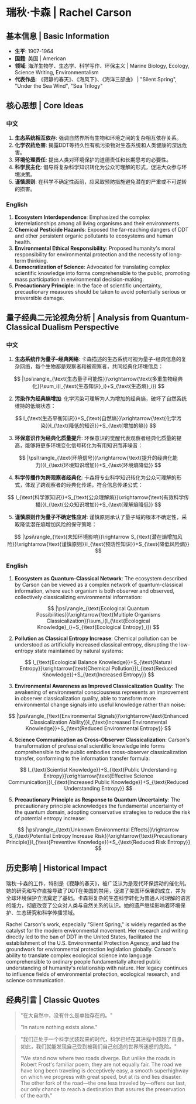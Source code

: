 # 瑞秋·卡森 | Rachel Carson

## 基本信息 | Basic Information
- **生平**: 1907-1964
- **国籍**: 美国 | American
- **领域**: 海洋生物学、生态学、科学写作、环保主义 | Marine Biology, Ecology, Science Writing, Environmentalism
- **代表作品**: 《寂静的春天》、《海风下》、《海洋三部曲》 | "Silent Spring", "Under the Sea Wind", "Sea Trilogy"

## 核心思想 | Core Ideas

### 中文
1. **生态系统相互依存**: 强调自然界所有生物和环境之间的复杂相互依存关系。
2. **化学农药危害**: 揭露DDT等持久性有机污染物对生态系统和人类健康的深远危害。
3. **环境伦理责任**: 提出人类对环境保护的道德责任和长期思考的必要性。
4. **科学民主化**: 倡导将复杂科学知识转化为公众可理解的形式，促进大众参与环境决策。
5. **谨慎原则**: 在科学不确定性面前，应采取预防措施避免潜在的严重或不可逆转的损害。

### English
1. **Ecosystem Interdependence**: Emphasized the complex interrelationships among all living organisms and their environments.
2. **Chemical Pesticide Hazards**: Exposed the far-reaching dangers of DDT and other persistent organic pollutants to ecosystems and human health.
3. **Environmental Ethical Responsibility**: Proposed humanity's moral responsibility for environmental protection and the necessity of long-term thinking.
4. **Democratization of Science**: Advocated for translating complex scientific knowledge into forms comprehensible to the public, promoting mass participation in environmental decision-making.
5. **Precautionary Principle**: In the face of scientific uncertainty, precautionary measures should be taken to avoid potentially serious or irreversible damage.

## 量子经典二元论视角分析 | Analysis from Quantum-Classical Dualism Perspective

### 中文
1. **生态系统作为量子-经典网络**: 卡森描述的生态系统可视为量子-经典信息的复杂网络，每个生物都是观察者和被观察者，共同经典化环境信息：

$$
|\psi\rangle_{\text{生态量子可能性}}\xrightarrow{\text{多重生物经典化}}\sum_i(I_{\text{生态知识}_i}+S_{\text{生态熵}_i})
$$

2. **污染作为经典熵增加**: 化学污染可理解为人为增加的经典熵，破坏了自然系统维持的低熵状态：

$$
I_{\text{生态平衡知识}}+S_{\text{自然熵}}\xrightarrow{\text{化学污染}}I_{\text{降低的知识}}+S_{\text{增加的熵}}
$$

3. **环保意识作为经典化质量提升**: 环保意识的觉醒代表观察者经典化质量的提高，能够将更多环境变化信号转化为有用知识而非噪音：

$$
|\psi\rangle_{\text{环境信号}}\xrightarrow{\text{提升的经典化能力}}I_{\text{环境知识增加}}+S_{\text{环境熵降低}}
$$

4. **科学传播作为跨观察者经典化**: 卡森将专业科学知识转化为公众可理解的形式，体现了跨观察者的经典化传递，符合信息传递公式：

$$
I_{\text{科学家知识}}+S_{\text{公众理解熵}}\xrightarrow{\text{有效科学传播}}I_{\text{公众知识增加}}+S_{\text{理解熵降低}}
$$

5. **谨慎原则作为量子不确定性应对**: 谨慎原则承认了量子域的根本不确定性，采取降低潜在熵增加风险的保守策略：

$$
|\psi\rangle_{\text{未知环境影响}}\rightarrow S_{\text{潜在熵增加风险}}\xrightarrow{\text{谨慎原则}}I_{\text{预防性知识}}+S_{\text{降低风险熵}}
$$

### English
1. **Ecosystem as Quantum-Classical Network**: The ecosystem described by Carson can be viewed as a complex network of quantum-classical information, where each organism is both observer and observed, collectively classicalizing environmental information:

$$
|\psi\rangle_{\text{Ecological Quantum Possibilities}}\xrightarrow{\text{Multiple Organisms Classicalization}}\sum_i(I_{\text{Ecological Knowledge}_i}+S_{\text{Ecological Entropy}_i})
$$

2. **Pollution as Classical Entropy Increase**: Chemical pollution can be understood as artificially increased classical entropy, disrupting the low-entropy state maintained by natural systems:

$$
I_{\text{Ecological Balance Knowledge}}+S_{\text{Natural Entropy}}\xrightarrow{\text{Chemical Pollution}}I_{\text{Reduced Knowledge}}+S_{\text{Increased Entropy}}
$$

3. **Environmental Awareness as Improved Classicalization Quality**: The awakening of environmental consciousness represents an improvement in observer classicalization quality, able to transform more environmental change signals into useful knowledge rather than noise:

$$
|\psi\rangle_{\text{Environmental Signals}}\xrightarrow{\text{Enhanced Classicalization Ability}}I_{\text{Increased Environmental Knowledge}}+S_{\text{Reduced Environmental Entropy}}
$$

4. **Science Communication as Cross-Observer Classicalization**: Carson's transformation of professional scientific knowledge into forms comprehensible to the public embodies cross-observer classicalization transfer, conforming to the information transfer formula:

$$
I_{\text{Scientist Knowledge}}+S_{\text{Public Understanding Entropy}}\xrightarrow{\text{Effective Science Communication}}I_{\text{Increased Public Knowledge}}+S_{\text{Reduced Understanding Entropy}}
$$

5. **Precautionary Principle as Response to Quantum Uncertainty**: The precautionary principle acknowledges the fundamental uncertainty of the quantum domain, adopting conservative strategies to reduce the risk of potential entropy increase:

$$
|\psi\rangle_{\text{Unknown Environmental Effects}}\rightarrow S_{\text{Potential Entropy Increase Risk}}\xrightarrow{\text{Precautionary Principle}}I_{\text{Preventive Knowledge}}+S_{\text{Reduced Risk Entropy}}
$$

## 历史影响 | Historical Impact
瑞秋·卡森的工作，特别是《寂静的春天》，被广泛认为是现代环保运动的催化剂。她的研究和写作直接导致了DDT在美国的禁用，促进了美国环保署的成立，并为全球环境保护立法奠定了基础。卡森将复杂的生态科学转化为普通人可理解的语言的能力，彻底改变了公众对人类与自然关系的认识。她的遗产继续影响着环境保护、生态研究和科学传播领域。

Rachel Carson's work, especially "Silent Spring," is widely regarded as the catalyst for the modern environmental movement. Her research and writing directly led to the ban of DDT in the United States, facilitated the establishment of the U.S. Environmental Protection Agency, and laid the groundwork for environmental protection legislation globally. Carson's ability to translate complex ecological science into language comprehensible to ordinary people fundamentally altered public understanding of humanity's relationship with nature. Her legacy continues to influence fields of environmental protection, ecological research, and science communication.

## 经典引言 | Classic Quotes
> "在大自然中，没有什么是单独存在的。"
> 
> "In nature nothing exists alone."

> "我们正处于一个科学武装起来的时代，科学已经在其进程中超越了自身。如此，我们就能发现自己受到被我们自己创造的世界所迷惑的危险。"
> 
> "We stand now where two roads diverge. But unlike the roads in Robert Frost's familiar poem, they are not equally fair. The road we have long been traveling is deceptively easy, a smooth superhighway on which we progress with great speed, but at its end lies disaster. The other fork of the road—the one less traveled by—offers our last, our only chance to reach a destination that assures the preservation of the earth." 